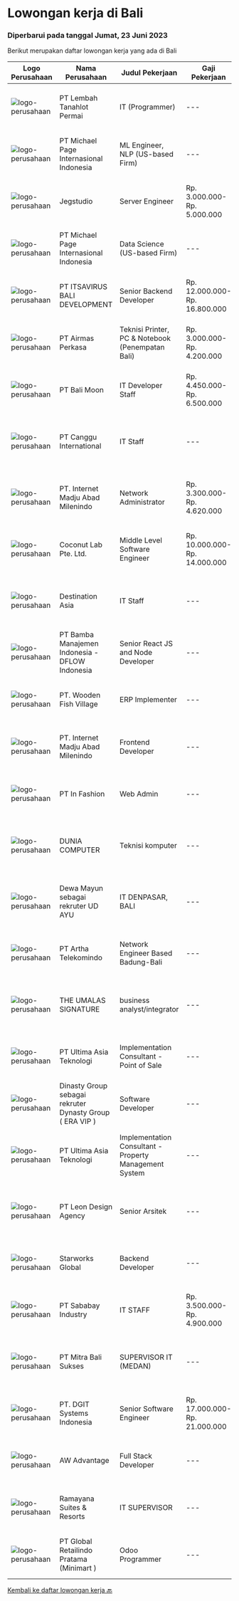 
  # Lowongan kerja di Bali

  ### Diperbarui pada tanggal Jumat, 23 Juni 2023

  Berikut merupakan daftar lowongan kerja yang ada di Bali

  |Logo Perusahaan | Nama Perusahaan | Judul Pekerjaan | Gaji Pekerjaan | Lokasi | Deskripsi | Tanggal diunggah | Pranala |
  | -------------- | --------------- | --------------- | --------- | --------- | -------------- | ------- | ----------- |
  |![logo-perusahaan](https://image-service-cdn.seek.com.au/f1ca3def49dee589b2b58a7ae9430d3487b859e2/ee4dce1061f3f616224767ad58cb2fc751b8d2dc)|PT Lembah Tanahlot Permai|IT (Programmer)|---|Bali|Menganalisa kebutuhan user                                                      Membuat program aplikasi komputer sesuai dengan spesifikasi yang telah...|Kamis, 22 Juni 2023|https://www.jobstreet.co.id/id/job/it-programmer-4382071?token=0~601743d6-849a-4ba4-a359-832cdb9124b2&sectionRank=1&jobId=jobstreet-id-job-4382071|
|![logo-perusahaan](https://image-service-cdn.seek.com.au/6f9556b46c1b5cc7aedf100dfc0ed24c4de1fe86/ee4dce1061f3f616224767ad58cb2fc751b8d2dc)|PT Michael Page Internasional Indonesia|ML Engineer, NLP (US-based Firm)|---|Bali|We are seeking a talented and versatile individual to join our company as an ML Engineer. You will work closely with the Chief Technology Officer /...|Kamis, 22 Juni 2023|https://www.jobstreet.co.id/id/job/ml-engineer-nlp-us-based-firm-4382559?token=0~601743d6-849a-4ba4-a359-832cdb9124b2&sectionRank=2&jobId=jobstreet-id-job-4382559|
|![logo-perusahaan](https://image-service-cdn.seek.com.au/cb42a7acf51def89e5abb9614f9d0b3aa454bb5f/ee4dce1061f3f616224767ad58cb2fc751b8d2dc)|Jegstudio|Server Engineer|Rp. 3.000.000-Rp. 5.000.000|Bali|We are looking for a talented Server Engineer to be based in Bali.Job Description:-	Manage, configure, and maintain the company's server...|Rabu, 21 Juni 2023|https://www.jobstreet.co.id/id/job/server-engineer-4380546?token=0~601743d6-849a-4ba4-a359-832cdb9124b2&sectionRank=3&jobId=jobstreet-id-job-4380546|
|![logo-perusahaan](https://image-service-cdn.seek.com.au/6f9556b46c1b5cc7aedf100dfc0ed24c4de1fe86/ee4dce1061f3f616224767ad58cb2fc751b8d2dc)|PT Michael Page Internasional Indonesia|Data Science (US-based Firm)|---|Bali|We are seeking a talented Mathematician / Quantitative Data Scientist to join our company. You will play a crucial role in data analysis, statistical...|Kamis, 22 Juni 2023|https://www.jobstreet.co.id/id/job/data-science-us-based-firm-4382562?token=0~601743d6-849a-4ba4-a359-832cdb9124b2&sectionRank=4&jobId=jobstreet-id-job-4382562|
|![logo-perusahaan](https://image-service-cdn.seek.com.au/54f28e3300fe2711cae0fa036939e6659a80604e/ee4dce1061f3f616224767ad58cb2fc751b8d2dc)|PT ITSAVIRUS BALI DEVELOPMENT|Senior Backend Developer|Rp. 12.000.000-Rp. 16.800.000|Badung|General DescriptionWe are searching for an exceptional candidate with a minimum of 4 years of relevant experience to join us as a Senior Backend...|Kamis, 22 Juni 2023|https://www.jobstreet.co.id/id/job/senior-backend-developer-4381950?token=0~601743d6-849a-4ba4-a359-832cdb9124b2&sectionRank=5&jobId=jobstreet-id-job-4381950|
|![logo-perusahaan](https://image-service-cdn.seek.com.au/e058612ba3ea3c8a5db01b881de07c38d7462a24/ee4dce1061f3f616224767ad58cb2fc751b8d2dc)|PT Airmas Perkasa|Teknisi Printer, PC & Notebook (Penempatan Bali)|Rp. 3.000.000-Rp. 4.200.000|Bali|Deskripsi Pekerjaan: Check dan eskalasi part yang dibutuhkan unit printer/PC/NB/AIO Backup dan restore data PC/NB/AIO Replace part unit...|Selasa, 20 Juni 2023|https://www.jobstreet.co.id/id/job/teknisi-printer-pc-notebook-penempatan-bali-4378196?token=0~601743d6-849a-4ba4-a359-832cdb9124b2&sectionRank=6&jobId=jobstreet-id-job-4378196|
|![logo-perusahaan](https://image-service-cdn.seek.com.au/fb94b823cd019fc36c1db82777ec72809efe1df7/ee4dce1061f3f616224767ad58cb2fc751b8d2dc)|PT Bali Moon|IT Developer Staff|Rp. 4.450.000-Rp. 6.500.000|Gianyar|PERSYARATAN :1.     S1 Teknik Informatika, atau lulusan yang terkait2.     Minimal 1-2 tahun pengalaman sebagai Programmer...|Senin, 19 Juni 2023|https://www.jobstreet.co.id/id/job/it-developer-staff-4377699?token=0~601743d6-849a-4ba4-a359-832cdb9124b2&sectionRank=7&jobId=jobstreet-id-job-4377699|
|![logo-perusahaan](https://image-service-cdn.seek.com.au/cd4ccafddefe8564005f93370445efeba091f19d/ee4dce1061f3f616224767ad58cb2fc751b8d2dc)|PT Canggu International|IT Staff|---|Bali|Kualifikasi Pekerjaan:1. Pendidikan Min. S1 Teknik Informatika2. Pengalaman minimal 1 tahun (Fresh Graduate dipersilahkan melamar)3. Menguasai sistem...|Rabu, 21 Juni 2023|https://www.jobstreet.co.id/id/job/it-staff-1036231770?token=0~601743d6-849a-4ba4-a359-832cdb9124b2&sectionRank=8&jobId=jobstreet-id-job-1036231770|
|![logo-perusahaan](https://image-service-cdn.seek.com.au/333c3eec13791aaf6942751977cd098be896d817/ee4dce1061f3f616224767ad58cb2fc751b8d2dc)|PT. Internet Madju Abad Milenindo|Network Administrator|Rp. 3.300.000-Rp. 4.620.000|Bali|Keuntungan Fasilitas Makan Sehari 2x Seragam dan Laundry Tempat Tinggal Deskripsi Pekerjaan Mengidentifikasi dan memenuhi kebutuhan perusahaan seputar...|Senin, 19 Juni 2023|https://www.jobstreet.co.id/id/job/network-administrator-4376250?token=0~601743d6-849a-4ba4-a359-832cdb9124b2&sectionRank=9&jobId=jobstreet-id-job-4376250|
|![logo-perusahaan](https://i.ibb.co/sqvTCh9/112815900-stock-vector-no-image-available-icon-flat-vector.webp)|Coconut Lab Pte. Ltd.|Middle Level Software Engineer|Rp. 10.000.000-Rp. 14.000.000|Bali|We're on the lookout for a talented Fullstack/Frontend/Backend Software Developer to join our startup. This isn't just a regular coding job; you'll be...|Selasa, 20 Juni 2023|https://www.jobstreet.co.id/id/job/middle-level-software-engineer-10897301/origin/sg?token=0~601743d6-849a-4ba4-a359-832cdb9124b2&sectionRank=10&jobId=jobstreet-sg-job-10897301|
|![logo-perusahaan](https://i.ibb.co/sqvTCh9/112815900-stock-vector-no-image-available-icon-flat-vector.webp)|Destination Asia|IT Staff|---|Bali|Job purpose:Responsible for IT network, hardware and software support and ensure that it runs smoothly.1. KEY RESPONSIBILITIES Plan and implement to...|Selasa, 20 Juni 2023|https://www.jobstreet.co.id/id/job/it-staff-1036219495?token=0~601743d6-849a-4ba4-a359-832cdb9124b2&sectionRank=11&jobId=jobstreet-id-job-1036219495|
|![logo-perusahaan](https://image-service-cdn.seek.com.au/13ec6f84b5fc9ecbcf5b838a672c60bcf4788769/ee4dce1061f3f616224767ad58cb2fc751b8d2dc)|PT Bamba Manajemen Indonesia - DFLOW Indonesia|Senior React JS and Node Developer|---|Bali|Job Summary:We are seeking an experienced Senior React JS and Node Developer to join our startup. The ideal candidate will have a deep understanding...|Rabu, 21 Juni 2023|https://www.jobstreet.co.id/id/job/senior-react-js-and-node-developer-4379513?token=0~601743d6-849a-4ba4-a359-832cdb9124b2&sectionRank=12&jobId=jobstreet-id-job-4379513|
|![logo-perusahaan](https://image-service-cdn.seek.com.au/87a927f3b30cc0aba2f41f9534d701b8fcd78b9a/ee4dce1061f3f616224767ad58cb2fc751b8d2dc)|PT. Wooden Fish Village|ERP Implementer|---|Bali|ERP ImplementerSprawled across 44 hectares of prime beachfront land, NUANU is a new place in Bali that inspires an original way of living in harmony...|Selasa, 20 Juni 2023|https://www.jobstreet.co.id/id/job/erp-implementer-4379296?token=0~601743d6-849a-4ba4-a359-832cdb9124b2&sectionRank=13&jobId=jobstreet-id-job-4379296|
|![logo-perusahaan](https://image-service-cdn.seek.com.au/333c3eec13791aaf6942751977cd098be896d817/ee4dce1061f3f616224767ad58cb2fc751b8d2dc)|PT. Internet Madju Abad Milenindo|Frontend Developer|---|Badung|Job Descriptions Turning UI/UX designs into prototypes, creating excellent interactions from designs Writing reusable code and libraries to a standard...|Senin, 19 Juni 2023|https://www.jobstreet.co.id/id/job/frontend-developer-4376918?token=0~601743d6-849a-4ba4-a359-832cdb9124b2&sectionRank=14&jobId=jobstreet-id-job-4376918|
|![logo-perusahaan](https://image-service-cdn.seek.com.au/99ccc0096dc1e58f96b75a1f238e7d9598eff05d/ee4dce1061f3f616224767ad58cb2fc751b8d2dc)|PT In Fashion|Web Admin|---|Badung|Roles and Responsibilities Prepare and update website content (products, banners, etc). Edit product image (cropping, creating banner, color...|Senin, 19 Juni 2023|https://www.jobstreet.co.id/id/job/web-admin-4377356?token=0~601743d6-849a-4ba4-a359-832cdb9124b2&sectionRank=15&jobId=jobstreet-id-job-4377356|
|![logo-perusahaan](https://i.ibb.co/sqvTCh9/112815900-stock-vector-no-image-available-icon-flat-vector.webp)|DUNIA COMPUTER|Teknisi komputer|---|Bali|KUALIFIKASI:DI UTAMAKAN,Mampu Bekerja Dalam Work Under Pressure &amp; Bekerja Dalam TargetJujur, Bertanggung Jawab, Tepat Waktu, Teliti, Proaktif,...|Selasa, 20 Juni 2023|https://www.jobstreet.co.id/id/job/teknisi-komputer-1036220122?token=0~601743d6-849a-4ba4-a359-832cdb9124b2&sectionRank=16&jobId=jobstreet-id-job-1036220122|
|![logo-perusahaan](https://i.ibb.co/sqvTCh9/112815900-stock-vector-no-image-available-icon-flat-vector.webp)|Dewa Mayun sebagai rekruter UD AYU|IT DENPASAR, BALI|---|Bali|Syarat yang dibutuhkan:- umur max 35- Pendidikan : D3/S1 jurusan informatika/ tehnik komputer- Pengalaman / tidak pengalaman- Diutamakan baru tamat/...|Minggu, 18 Juni 2023|https://www.jobstreet.co.id/id/job/it-denpasar-bali-1036195122?token=0~601743d6-849a-4ba4-a359-832cdb9124b2&sectionRank=17&jobId=jobstreet-id-job-1036195122|
|![logo-perusahaan](https://image-service-cdn.seek.com.au/42331ff7086e2d8b042bccb97231fbe61b8dc8c7/ee4dce1061f3f616224767ad58cb2fc751b8d2dc)|PT Artha Telekomindo|Network Engineer Based Badung-Bali|---|Badung|Kualifikasi: Umur maksimal 30 tahun Pendidikan minimal D3 Komputer / Teknik Informatika / sistem Informasi Menguasai dasar Komunikasi data LAN, WAN,...|Kamis, 15 Juni 2023|https://www.jobstreet.co.id/id/job/network-engineer-based-badung-bali-4359842?token=0~601743d6-849a-4ba4-a359-832cdb9124b2&sectionRank=18&jobId=jobstreet-id-job-4359842|
|![logo-perusahaan](https://i.ibb.co/sqvTCh9/112815900-stock-vector-no-image-available-icon-flat-vector.webp)|THE UMALAS SIGNATURE|business analyst/integrator|---|Badung|Able to learn a new service, analyze current business processes within the company and configure them for this service.The services we use are Qntrl,...|Selasa, 20 Juni 2023|https://www.jobstreet.co.id/id/job/business-analyst-integrator-1036219779?token=0~601743d6-849a-4ba4-a359-832cdb9124b2&sectionRank=19&jobId=jobstreet-id-job-1036219779|
|![logo-perusahaan](https://image-service-cdn.seek.com.au/baab7545c813a2abf6f82afe4f094a21d5f4eeb1/ee4dce1061f3f616224767ad58cb2fc751b8d2dc)|PT Ultima Asia Teknologi|Implementation Consultant - Point of Sale|---|Badung|Are You Passionate About Technology, Hospitality Industry and Travelling? PT. ULTIMA ASIA TEKNOLOGI, a premier provider of Hospitality and F&amp;B...|Sabtu, 17 Juni 2023|https://www.jobstreet.co.id/id/job/implementation-consultant-point-of-sale-4364593?token=0~601743d6-849a-4ba4-a359-832cdb9124b2&sectionRank=20&jobId=jobstreet-id-job-4364593|
|![logo-perusahaan](https://i.ibb.co/sqvTCh9/112815900-stock-vector-no-image-available-icon-flat-vector.webp)|Dinasty Group sebagai rekruter Dynasty Group ( ERA VIP )|Software Developer|---|Badung|BB Dynasty Group Bali is a VIP lifestyle venue in Bali that offers a new kind of world-class entertainment such as Restaurants, hotels, Pool Bar,...|Selasa, 20 Juni 2023|https://www.jobstreet.co.id/id/job/software-developer-1036220032?token=0~601743d6-849a-4ba4-a359-832cdb9124b2&sectionRank=21&jobId=jobstreet-id-job-1036220032|
|![logo-perusahaan](https://image-service-cdn.seek.com.au/baab7545c813a2abf6f82afe4f094a21d5f4eeb1/ee4dce1061f3f616224767ad58cb2fc751b8d2dc)|PT Ultima Asia Teknologi|Implementation Consultant - Property Management System|---|Bali|Are You Passionate About Technology, Hospitality Industry and Travelling? PT. ULTIMA ASIA TEKNOLOGI, a premier provider of Hospitality and F&amp;B...|Sabtu, 17 Juni 2023|https://www.jobstreet.co.id/id/job/implementation-consultant-property-management-system-4364517?token=0~601743d6-849a-4ba4-a359-832cdb9124b2&sectionRank=22&jobId=jobstreet-id-job-4364517|
|![logo-perusahaan](https://image-service-cdn.seek.com.au/5d06c1b7b3243d60cdbc20711fc86492f3d70e8d/ee4dce1061f3f616224767ad58cb2fc751b8d2dc)|PT Leon Design Agency|Senior Arsitek|---|Bali|Minimal pengalaman 5 tahunBali domisili only atau yang mau ditempatkan di BaliBisa bekerja  dalam tekanan deadlineUsia dibawah 40 tahunBisa berbahasa...|Senin, 19 Juni 2023|https://www.jobstreet.co.id/id/job/senior-arsitek-1036207666?token=0~601743d6-849a-4ba4-a359-832cdb9124b2&sectionRank=23&jobId=jobstreet-id-job-1036207666|
|![logo-perusahaan](https://i.ibb.co/sqvTCh9/112815900-stock-vector-no-image-available-icon-flat-vector.webp)|Starworks Global|Backend Developer|---|Kuta|We are looking for an experienced Back-end developer to join our Developer team! As a Back-end Developer, you will be responsible for the blockchain...|Minggu, 18 Juni 2023|https://www.jobstreet.co.id/id/job/backend-developer-1036195498?token=0~601743d6-849a-4ba4-a359-832cdb9124b2&sectionRank=24&jobId=jobstreet-id-job-1036195498|
|![logo-perusahaan](https://image-service-cdn.seek.com.au/8d79fd12ce1ae6e1a54e8991bbc46656ef2e7627/ee4dce1061f3f616224767ad58cb2fc751b8d2dc)|PT Sababay Industry|IT STAFF|Rp. 3.500.000-Rp. 4.900.000|Gianyar|Kualifikasi: Pendidikan minimal S1 Sistem Informasi/ Teknik Informatika/ Teknik Komputer Pengalaman kerja minimal 1 tahun di bidang informasi...|Senin, 12 Juni 2023|https://www.jobstreet.co.id/id/job/it-staff-4367646?token=0~601743d6-849a-4ba4-a359-832cdb9124b2&sectionRank=25&jobId=jobstreet-id-job-4367646|
|![logo-perusahaan](https://i.ibb.co/sqvTCh9/112815900-stock-vector-no-image-available-icon-flat-vector.webp)|PT Mitra Bali Sukses|SUPERVISOR IT (MEDAN)|---|Bali|Deskripsi Pekerjaan 1. Memastikan Operasional IT perusahaan berjalan dengan baik2. Membantu IT Manager dalam memprovide data dan solusi3. Melakukan...|Rabu, 14 Juni 2023|https://www.jobstreet.co.id/id/job/supervisor-it-medan-1036161563?token=0~601743d6-849a-4ba4-a359-832cdb9124b2&sectionRank=26&jobId=jobstreet-id-job-1036161563|
|![logo-perusahaan](https://image-service-cdn.seek.com.au/721402f73be051d09706509a4a2f9961fb2ec206/ee4dce1061f3f616224767ad58cb2fc751b8d2dc)|PT. DGIT Systems Indonesia|Senior Software Engineer|Rp. 17.000.000-Rp. 21.000.000|Bali|At CSG, you're more than your resume. We want your diverse perspective and unique background to help us enrich the work we do together. We believe...|Jumat, 16 Juni 2023|https://www.jobstreet.co.id/id/job/senior-software-engineer-4362494?token=0~601743d6-849a-4ba4-a359-832cdb9124b2&sectionRank=27&jobId=jobstreet-id-job-4362494|
|![logo-perusahaan](https://i.ibb.co/sqvTCh9/112815900-stock-vector-no-image-available-icon-flat-vector.webp)|AW Advantage|Full Stack Developer|---|Bali|Job descriptionThe role is suited to a Developer with strong initiative and with Laravel/Vue experience as you will mostly be involved with backend...|Minggu, 18 Juni 2023|https://www.jobstreet.co.id/id/job/full-stack-developer-1036195270?token=0~601743d6-849a-4ba4-a359-832cdb9124b2&sectionRank=28&jobId=jobstreet-id-job-1036195270|
|![logo-perusahaan](https://image-service-cdn.seek.com.au/9742fa943d00ab58fb030a2f5faccaf4435d79c8/ee4dce1061f3f616224767ad58cb2fc751b8d2dc)|Ramayana Suites & Resorts|IT SUPERVISOR|---|Kuta|mensupport unit terkait trouble hardware &amp; software, networking, cctv system, windows, ********* mampu bekerja sama dengan team memiliki...|Selasa, 13 Juni 2023|https://www.jobstreet.co.id/id/job/it-supervisor-1036137140?token=0~601743d6-849a-4ba4-a359-832cdb9124b2&sectionRank=29&jobId=jobstreet-id-job-1036137140|
|![logo-perusahaan](https://image-service-cdn.seek.com.au/01a194c9904a1858098d60a6e94a7ba4a6af3eb6/ee4dce1061f3f616224767ad58cb2fc751b8d2dc)|PT Global Retailindo Pratama (Minimart )|Odoo Programmer|---|Denpasar|Pendidikan minimal sarjana srata 1 (S1) jurusan terkait Berusia maksimal 27 tahun Memiliki kemampuan modifikasi dan menguasai pos odoo Memiliki...|Rabu, 14 Juni 2023|https://www.jobstreet.co.id/id/job/odoo-programmer-4372259?token=0~601743d6-849a-4ba4-a359-832cdb9124b2&sectionRank=30&jobId=jobstreet-id-job-4372259|


  [Kembali ke daftar lowongan kerja 🔙](../README.md#daftar-lowongan-kerja)
  